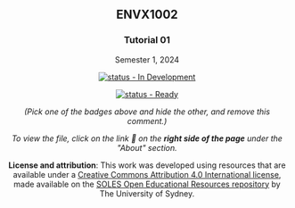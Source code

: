 <div align="center">

## ENVX1002

### Tutorial 01

Semester 1, 2024

<!-- Use this badge if the draft is not ready. -->

[![status - In Development](https://img.shields.io/badge/status-In_Development-critical?style=for-the-badge)](#)

<!-- Use this badge to let students know that the resource is ready. -->

[![status - Ready](https://img.shields.io/badge/status-Ready-success?style=for-the-badge)](#)

_(Pick one of the badges above and hide the other, and remove this comment.)_

_To view the file, click on the link :link: on the **right side of the page** under the "About" section._

**License and attribution**: This work was developed using resources that are available under a [Creative Commons Attribution 4.0 International license][cc-by], made available on the [SOLES Open Educational Resources repository][soles-oer] by The University of Sydney.

[cc-by]: http://creativecommons.org/licenses/by/4.0/
[soles-oer]: https://github.com/usyd-soles-edu

</div>

[HTML]: https://envx-resources.github.io/ENVX2001-2024-Lecture-Topic01a/
[PDF]: https://envx-resources.github.io/ENVX2001-2024-Lecture-Topic01a/Lecture-01a.pdf
